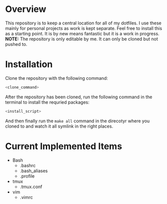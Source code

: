 # Overview
This repository is to keep a central location for all of my dotfiles. I use these mainly for personal projects as work is kept separate. 
Feel free to install this as a starting point. It is by new means fantastic but it is a work in progress.
**NOTE:** The repository is only editable by me. It can only be cloned but not pushed to.

# Installation
Clone the repository with the following command:
```bash
<clone_command>
```
After the repository has been cloned, run the following command in the terminal to install the requried packages:
```bash
<install_script>
```
And then finally run the `make all` command in the direcotyr where you cloned to and watch it all symlink in the right places.

# Current Implemented Items
- Bash
  - .bashrc
  - .bash_aliases
  - .profile
- tmux
  - .tmux.conf
- vim
  - .vimrc
